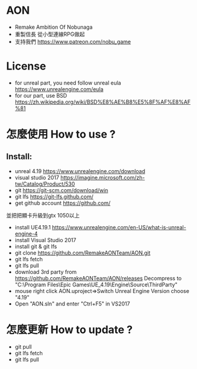 # AON
- Remake Ambition Of Nobunaga
- 重製信長 從小型連線RPG做起
- 支持我們 https://www.patreon.com/nobu_game

# License
- for unreal part, you need follow unreal eula https://www.unrealengine.com/eula
- for our part, use BSD https://zh.wikipedia.org/wiki/BSD%E8%AE%B8%E5%8F%AF%E8%AF%81

# 怎麼使用 How to use ?

## Install:
- unreal 4.19  https://www.unrealengine.com/download
- visual studio 2017 https://imagine.microsoft.com/zh-tw/Catalog/Product/530
- git  https://git-scm.com/download/win
- git lfs   https://git-lfs.github.com/
- get github account  https://github.com/

並把把顯卡升級到gtx 1050以上
- install UE4.19.1 https://www.unrealengine.com/en-US/what-is-unreal-engine-4
- install Visual Studio 2017
- install git & git lfs
- git clone https://github.com/RemakeAONTeam/AON.git
- git lfs fetch
- git lfs pull
- download 3rd party from https://github.com/RemakeAONTeam/AON/releases Decompress to "C:\Program Files\Epic Games\UE_4.19\Engine\Source\ThirdParty"
- mouse right click AON.uproject=>Switch Unreal Engine Version choose "4.19"
- Open "AON.sln" and enter "Ctrl+F5" in VS2017

# 怎麼更新 How to update ?
- git pull
- git lfs fetch
- git lfs pull
